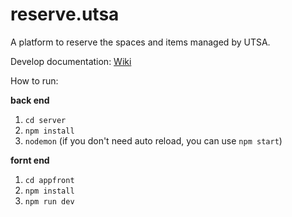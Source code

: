 # reserve.utsa
A platform to reserve the spaces and items managed by UTSA.

Develop documentation: [Wiki](https://github.com/utaipei-sa/reserve.utsa/wiki)

How to run:  

**back end**  
1. `cd server`  
2. `npm install`  
3. `nodemon` (if you don't need auto reload, you can use `npm start`)  

**fornt end**  
1. `cd appfront`  
2. `npm install`  
3. `npm run dev`  
